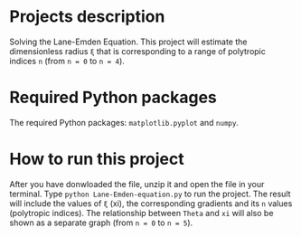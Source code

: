 # Projects description
Solving the Lane-Emden Equation. This project will estimate the dimensionless radius `ξ` that is corresponding to a range of polytropic indices `n` (from `n = 0` to `n = 4`).

# Required Python packages
The required Python packages: `matplotlib.pyplot` and `numpy`.

# How to run this project
After you have donwloaded the file, unzip it and open the file in your terminal. Type `python Lane-Emden-equation.py` to run the project. The result will include the values of `ξ` (xi), the corresponding gradients and its `n` values (polytropic indices). The relationship between `Theta` and `xi` will also be shown as a separate graph (from `n = 0` to `n = 5`).

